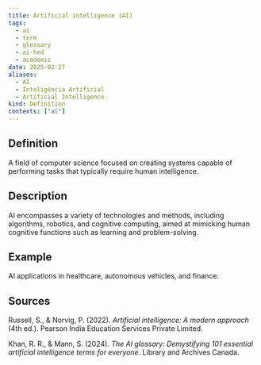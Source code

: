 ```yaml
---
title: Artificial intelligence (AI)
tags:
  - ai
  - term
  - glossary
  - ai-hed
  - academic
date: 2025-02-27
aliases:
  - AI
  - Inteligência Artificial
  - Artificial Intelligence
kind: Definition
contexts: ["ai"]
---
```


## Definition
A field of computer science focused on creating systems capable of performing tasks that typically require human intelligence.

## Description
AI encompasses a variety of technologies and methods, including algorithms, robotics, and cognitive computing, aimed at mimicking human cognitive functions such as learning and problem-solving.

## Example
AI applications in healthcare, autonomous vehicles, and finance.

## Sources

Russell, S., & Norvig, P. (2022). *Artificial intelligence: A modern approach* (4th ed.). Pearson India Education Services Private Limited.  

Khan, R. R., & Mann, S. (2024). *The AI glossary: Demystifying 101 essential artificial intelligence terms for everyone*. Library and Archives Canada.  